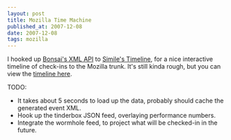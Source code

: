```yaml
---
layout: post
title: Mozilla Time Machine
published_at: 2007-12-08
date: 2007-12-08
tags: mozilla
---
```


I hooked up [Bonsai's XML API](http://bonsai.mozilla.org/cvsquery.cgi?treeid=default&module=all&branch=HEAD&branchtype=match&dir=&file=&filetype=match&who=&whotype=match&sortby=Date&hours=&date=explicit&mindate=1196474882&maxdate=1197079682&cvsroot=%2Fcvsroot&xml=true) to [Simile's Timeline](http://simile.mit.edu/timeline/), for a nice interactive timeline of check-ins to the Mozilla trunk. It's still kinda rough, but you can view the [timeline here](http://nakedtickler.com/timeline/timeline.html).

TODO:

*   It takes about 5 seconds to load up the data, probably should cache the generated event XML.
*   Hook up the tinderbox JSON feed, overlaying performance numbers.
*   Integrate the wormhole feed, to project what will be checked-in in the future.